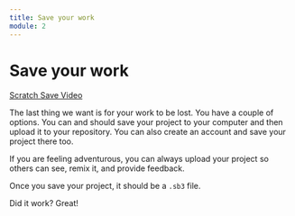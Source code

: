 ```yaml
---
title: Save your work
module: 2
---
```


# Save your work

<p><a href="//www.youtube.com/embed/imVNxGOI-OU" data-lity>Scratch Save Video</a></p>

The last thing we want is for your work to be lost.  You have a couple of options. You can and should save your project to your computer and then upload it to your repository. You can also create an account and save your project there too.  

If you are feeling adventurous, you can always upload your project so others can see, remix it, and provide feedback.

Once you save your project, it should be a `.sb3` file.

Did it work?  Great!